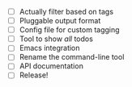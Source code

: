 
* [ ] Actually filter based on tags
* [ ] Pluggable output format
* [ ] Config file for custom tagging
* [ ] Tool to show *all* todos
* [ ] Emacs integration
* [ ] Rename the command-line tool
* [ ] API documentation
* [ ] Release!
